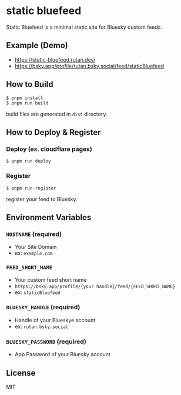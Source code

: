 # static bluefeed

Static Bluefeed is a minimal static site for Bluesky custom feeds.

## Example (Demo)
- https://static-bluefeed.rutan.dev/
- https://bsky.app/profile/rutan.bsky.social/feed/staticBluefeed

## How to Build
```
$ pnpm install
$ pnpm run build
```

build files are generated in `dist` directory.

## How to Deploy & Register
### Deploy (ex. cloudflare pages)
```
$ pnpm run deploy
```

### Register
```
$ pnpm run register
```

register your feed to Bluesky.

## Environment Variables

### `HOSTNAME` (required)
- Your Site Domain
- ex: `example.com`

### `FEED_SHORT_NAME`
- Your custom feed short name
- `https://bsky.app/profile/{your handle}/feed/{FEED_SHORT_NAME}`
- ex: `staticBluefeed`

### `BLUESKY_HANDLE` (required)
- Handle of your Blueskye account
- ex: `rutan.bsky.social`

### `BLUESKY_PASSWORD` (required)
- App Password of your Bluesky account

## License
MIT
